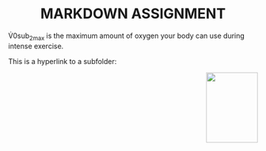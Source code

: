 <!DOCUMENT html>

<html>

<body>

<h1 align="center">MARKDOWN ASSIGNMENT</h1>
<p> V&#775;0sub<sub>2max</sub> is the maximum amount of oxygen your body can use during intense exercise. </p>
<p> This is a hyperlink to a subfolder: </p>

<p align="right">
<img src="https://img.freepik.com/free-vector/cute-girl-hacker-operating-laptop-cartoon-vector-icon-illustration-people-technology-isolated-flat_138676-9487.jpg" width="104" height="142">
</p>

</body>

</html>



